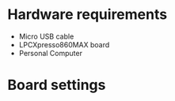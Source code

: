 Hardware requirements
=====================
- Micro USB cable
- LPCXpresso860MAX board
- Personal Computer

Board settings
============
